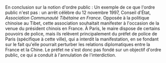 En conclusion sur la notion d'ordre public : Un exemple de ce que l'ordre public n'est pas : un arrêt célèbre du 12 novembre 1997, Conseil d'État, _Association Communauté Tibétaine en France_. Opposée à la politique chinoise au Tibet, cette association souhaitait manifester à l'occasion de la venue du président chinois en France. À Paris, le maire dispose de certains pouvoirs de police, mais ils relèvent principalement du préfet de police de Paris (spécifique à cette ville), qui a interdit la manifestation, en se fondant sur le fait qu'elle pourrait perturber les relations diplomatiques entre la France et la Chine. Le préfet ne s'est donc pas fondé sur un objectif d'ordre public, ce qui a conduit à l'annulation de l'interdiction.